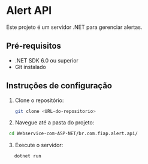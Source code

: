 # Alert API

Este projeto é um servidor .NET para gerenciar alertas.

## Pré-requisitos

- .NET SDK 6.0 ou superior
- Git instalado

## Instruções de configuração

1. Clone o repositório:
   ```bash
   git clone <URL-do-repositorio>

2. Navegue até a pasta do projeto:
  ```bash
   cd Webservice-com-ASP-NET/br.com.fiap.alert.api/
```
3. Execute o servidor:
```bash
   dotnet run
```
